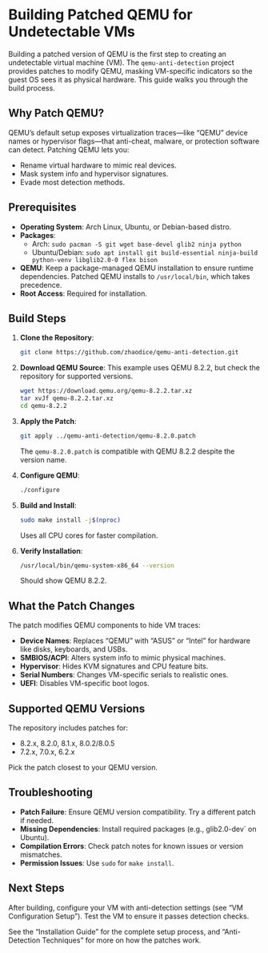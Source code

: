 # Building Patched QEMU for Undetectable VMs

Building a patched version of QEMU is the first step to creating an undetectable virtual machine (VM). The `qemu-anti-detection` project provides patches to modify QEMU, masking VM-specific indicators so the guest OS sees it as physical hardware. This guide walks you through the build process.

## Why Patch QEMU?

QEMU’s default setup exposes virtualization traces—like “QEMU” device names or hypervisor flags—that anti-cheat, malware, or protection software can detect. Patching QEMU lets you:
- Rename virtual hardware to mimic real devices.
- Mask system info and hypervisor signatures.
- Evade most detection methods.

## Prerequisites

- **Operating System**: Arch Linux, Ubuntu, or Debian-based distro.
- **Packages**:
  - Arch: `sudo pacman -S git wget base-devel glib2 ninja python`
  - Ubuntu/Debian: `sudo apt install git build-essential ninja-build python-venv libglib2.0-0 flex bison`
- **QEMU**: Keep a package-managed QEMU installation to ensure runtime dependencies. Patched QEMU installs to `/usr/local/bin`, which takes precedence.
- **Root Access**: Required for installation.

## Build Steps

1. **Clone the Repository**:
   ```bash
   git clone https://github.com/zhaodice/qemu-anti-detection.git
   ```

2. **Download QEMU Source**:
   This example uses QEMU 8.2.2, but check the repository for supported versions.
   ```bash
   wget https://download.qemu.org/qemu-8.2.2.tar.xz
   tar xvJf qemu-8.2.2.tar.xz
   cd qemu-8.2.2
   ```

3. **Apply the Patch**:
   ```bash
   git apply ../qemu-anti-detection/qemu-8.2.0.patch
   ```
   The `qemu-8.2.0.patch` is compatible with QEMU 8.2.2 despite the version name.

4. **Configure QEMU**:
   ```bash
   ./configure
   ```

5. **Build and Install**:
   ```bash
   sudo make install -j$(nproc)
   ```
   Uses all CPU cores for faster compilation.

6. **Verify Installation**:
   ```bash
   /usr/local/bin/qemu-system-x86_64 --version
   ```
   Should show QEMU 8.2.2.

## What the Patch Changes

The patch modifies QEMU components to hide VM traces:
- **Device Names**: Replaces “QEMU” with “ASUS” or “Intel” for hardware like disks, keyboards, and USBs.
- **SMBIOS/ACPI**: Alters system info to mimic physical machines.
- **Hypervisor**: Hides KVM signatures and CPU feature bits.
- **Serial Numbers**: Changes VM-specific serials to realistic ones.
- **UEFI**: Disables VM-specific boot logos.

## Supported QEMU Versions

The repository includes patches for:
- 8.2.x, 8.2.0, 8.1.x, 8.0.2/8.0.5
- 7.2.x, 7.0.x, 6.2.x

Pick the patch closest to your QEMU version.

## Troubleshooting

- **Patch Failure**: Ensure QEMU version compatibility. Try a different patch if needed.
- **Missing Dependencies**: Install required packages (e.g., glib2.0-dev` on Ubuntu).
- **Compilation Errors**: Check patch notes for known issues or version mismatches.
- **Permission Issues**: Use `sudo` for `make install`.

## Next Steps

After building, configure your VM with anti-detection settings (see “VM Configuration Setup”). Test the VM to ensure it passes detection checks.

See the “Installation Guide” for the complete setup process, and “Anti-Detection Techniques” for more on how the patches work.